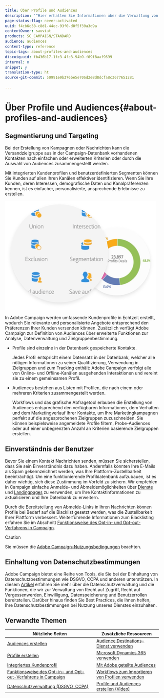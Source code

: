 ```yaml
---
title: Über Profile und Audiences
description: '"Hier erhalten Sie Informationen über die Verwaltung von Profilen und Audiences in Adobe Campaign: Bestimmen Sie Zielgruppen, wählen Sie Audiences aus, filtern Sie Empfänger, erfassen Sie Daten und aktualisieren Sie Profile."'
page-status-flag: never-activated
uuid: f4cb6c38-c8d1-44ec-93f0-d0f5f30a3d9a
contentOwner: sauviat
products: SG_CAMPAIGN/STANDARD
audience: audiences
content-type: reference
topic-tags: about-profiles-and-audiences
discoiquuid: fb436b17-1fc3-4fc3-94b9-f09f8aaf9699
internal: n
snippet: y
translation-type: ht
source-git-commit: 50991e9b376be5e706d2e8d8dcfa8c3677651281

---
```



# Über Profile und Audiences{#about-profiles-and-audiences}

## Segmentierung und Targeting

Bei der Erstellung von Kampagnen oder Nachrichten kann die Versandzielgruppe aus in der Campaign-Datenbank vorhandenen Kontakten nach einfachen oder erweiterten Kriterien oder durch die Auswahl von Audiences zusammengestellt werden.

Mit integrierten Kundenprofilen und benutzerdefinierten Segmenten können Sie Kunden auf allen Ihren Kanälen effektiver identifizieren. Wenn Sie Ihre Kunden, deren Interessen, demografische Daten und Kanalpräferenzen kennen, ist es einfacher, personalisierte, ansprechende Erlebnisse zu erstellen.

![](assets/do-not-localize/audiences.png)

In Adobe Campaign werden umfassende Kundenprofile in Echtzeit erstellt, wodurch Sie relevante und personalisierte Angebote entsprechend den Präferenzen Ihrer Kunden versenden können. Zusätzlich verfügt Adobe Campaign zur Definition von Audiences über erweiterte Funktionen zur Analyse, Datenverwaltung und Zielgruppenbestimmung.

* Profile sind einzelne in der Datenbank gespeicherte Kontakte.

   Jedes Profil entspricht einem Datensatz in der Datenbank, welcher alle nötigen Informationen zu seiner Qualifizierung, Verwendung in Zielgruppen und zum Tracking enthält: Adobe Campaign verfolgt alle von Online- und Offline-Kanälen ausgehenden Interaktionen und vereint sie zu einem gemeinsamen Profil.

* Audiences bestehen aus Listen mit Profilen, die nach einem oder mehreren Kriterien zusammengestellt werden.

   Workflows und das grafische Abfragetool erlauben die Erstellung von Audiences entsprechend den verfügbaren Informationen, dem Verhalten und dem Marketingverlauf Ihrer Kontakte, um Ihre Marketingkampagnen perfekt auf die angesprochenen Zielgruppen zuzuschneiden. Sie können beispielsweise angemeldete Profile filtern, Probe-Audiences oder auf einer unbegrenzten Anzahl an Kriterien basierende Zielgruppen erstellen.

## Einverständnis der Benutzer

Bevor Sie einem Kontakt Nachrichten senden, müssen Sie sicherstellen, dass Sie sein Einverständnis dazu haben. Andernfalls könnten Ihre E-Mails als Spam gekennzeichnet werden, was Ihre Plattform-Zustellbarkeit beeinträchtigt. Um eine funktionierende Profildatenbank aufzubauen, ist es daher wichtig, sich diese Zustimmung im Vorfeld zu sichern. Wir empfehlen in Campaign einfache Anmelde- und Abmeldemöglichkeiten über [Dienste](../../audiences/using/creating-a-service.md) und [Landingpages](../../channels/using/getting-started-with-landing-pages.md) zu verwenden, um Ihre Kontaktinformationen zu aktualisieren und Ihre Datenbank zu erweitern.

Durch die Bereitstellung von Abmelde-Links in Ihren Nachrichten können Profile bei Bedarf auf die Blacklist gesetzt werden, was die Zustellbarkeit Ihrer Plattform verbessert. Weiterführende Informationen zum Blacklisting erfahren Sie im Abschnitt [Funktionsweise des Opt-in- und Opt-out-Verfahrens in Campaign](../../audiences/using/about-opt-in-and-opt-out-in-campaign.md).

>[!CAUTION]
>
>Sie müssen die [Adobe Campaign-Nutzungsbedingungen](https://www.adobe.com/de/legal/terms/aup.html) beachten.

## Einhaltung von Datenschutzbestimmungen

Adobe Campaign bietet eine Reihe von Tools, die Sie bei der Einhaltung von Datenschutzbestimmungen wie DSGVO, CCPA und anderen unterstützen. In diesem [Artikel](https://helpx.adobe.com/de/campaign/kb/campaign-privacy.html) erfahren Sie mehr über die Datenschutzverwaltung und die Funktionen, die wir zur Verwaltung von Recht auf Zugriff, Recht auf Vergessenwerden, Einwilligung, Datenspeicherung und Benutzerrollen bereitstellen. Darüber hinaus finden Sie Best Practices, die Ihnen helfen, Ihre Datenschutzbestimmungen bei Nutzung unseres Dienstes einzuhalten.

## Verwandte Themen

| Nützliche Seiten | Zusätzliche Ressourcen |
|---|---|
| [Audiences erstellen](../../audiences/using/creating-audiences.md) | [Audience Destinations-Dienst verwenden](../../audiences/using/aep-about-audience-destinations-service.md) |
| [Profile erstellen](../../audiences/using/creating-profiles.md) | [Microsoft Dynamics 365 verwenden](../../integrating/using/working-with-campaign-standard-and-microsoft-dynamics-365.md) |
| [Integriertes Kundenprofil](../../audiences/using/integrated-customer-profile.md) | [Mit Adobe geteilte Audiences](../../integrating/using/sharing-audiences-with-audience-manager-or-people-core-service.md) |
| [Funktionsweise des Opt-in- und Opt-out-Verfahrens in Campaign](../../audiences/using/about-opt-in-and-opt-out-in-campaign.md) | [Workflows zum Importieren von Profilen verwenden](../../automating/using/importing-data.md) |
| [Datenschutzverwaltung (DSGVO, CCPA)](https://helpx.adobe.com/de/campaign/kb/campaign-privacy.html) | [Profile und Audiences erstellen (Video)](https://docs.adobe.com/content/help/en/campaign-standard-learn/tutorials/profiles-and-audiences/creating-profiles-and-audiences.html) |
